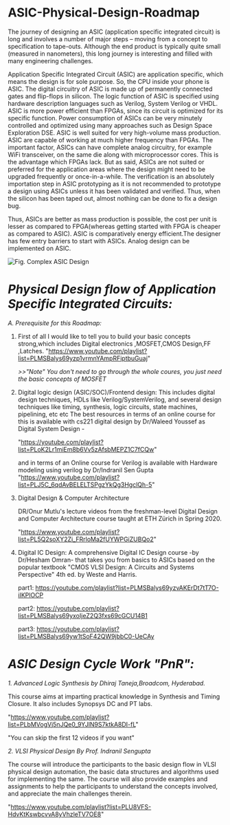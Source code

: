 # ASIC-Physical-Design-Roadmap
The journey of designing an ASIC (application specific integrated circuit) is long and involves a number of major steps – moving from a concept to specification to tape-outs. Although the end product is typically quite small (measured in nanometers), this long journey is interesting and filled with many engineering challenges.


Application Specific Integrated Circuit (ASIC) are application specific, which means the design is for sole purpose. So, the CPU inside your phone is ASIC. The digital circuitry of ASIC is made up of permanently connected gates and flip-flops in silicon. The logic function of ASIC is specified using hardware description languages such as Verilog, System Verilog or VHDL. ASIC is more power efficient than FPGAs, since its circuit is optimized for its specific function. Power consumption of ASICs can be very minutely controlled and optimized using many approaches such as Design Space Exploration DSE. ASIC is well suited for very high-volume mass production. ASIC are capable of working at much higher frequency than FPGAs. The important factor, ASICs can have complete analog circuitry, for example WiFi transceiver, on the same die along with microprocessor cores. This is the advantage which FPGAs lack. But as said, ASICs are not suited or preferred for the application areas where the design might need to be upgraded frequently or once-in-a-while. The verification is an absolutely importation step in ASIC prototyping as it is not recommended to prototype a design using ASICs unless it has been validated and verified. Thus, when the silicon has been taped out, almost nothing can be done to fix a design bug.

Thus, ASICs are better as mass production is possible, the cost per unit is lesser as compared to FPGA(whereas getting started with FPGA is cheaper as compared to ASIC). ASIC is comparatively energy efficient.The designer has few entry barriers to start with ASICs. Analog design can be implemented on ASIC.

![Fig. Complex ASIC Design](https://github.com/abdelazeem201/ASIC-Physical-Design-Roadmap/blob/main/Figures/Fig.%20Complex%20ASIC%20Design.jpeg)

# *Physical Design flow of Application Specific Integrated Circuits:*

*A. Prerequisite for this Roadmap:*

1. First of all I would like to tell you to build your basic concepts strong,which includes Digital electronics ,MOSFET,CMOS Design,FF ,Latches.
"https://www.youtube.com/playlist?list=PLMSBalys69yzp1vrmnYAmpRFiptbuGuaj" 
 
   *>>"Note" You don't need to go through the whole coures, you just need the basic concepts of MOSFET* 

2. Digital logic design (ASIC/SOC)/Frontend design: This includes digital design techniques, HDLs like Verilog/SystemVerilog, and several design techniques like timing, synthesis, logic circuits, state machines, pipelining, etc etc
The best resources in terms of an online course for this is available with cs221 digital design by Dr/Waleed Youssef as Digital System Design - 
   
   "https://youtube.com/playlist?list=PLoK2Lr1miEm8b6Vv5zAfsbMEPZ1C7fCQw"

   and in terms of an Online course for Verilog is available with Hardware modeling using verilog by Dr/Indranil Sen Gupta
   "https://www.youtube.com/playlist?list=PLJ5C_6qdAvBELELTSPgzYkQg3HgclQh-5"

3. Digital Design & Computer Architecture
   
   DR/Onur Mutlu's lecture videos from the freshman-level Digital Design and Computer Architecture course taught at ETH Zürich in Spring 2020.
   
   "https://www.youtube.com/playlist?list=PL5Q2soXY2Zi_FRrloMa2fUYWPGiZUBQo2"

4. Digital IC Design: A comprehensive Digital IC Design course -by Dr/Hesham Omran- that takes you from basics to ASICs based on the popular textbook "CMOS VLSI Design: A Circuits and Systems Perspective" 4th ed. by Weste and Harris.

   part1: https://youtube.com/playlist?list=PLMSBalys69yzvAKErDt7tT7O-iIKPlOCP

   part2: https://youtube.com/playlist?list=PLMSBalys69yxoIjeZ2Q3fxs69cGCU14B1

   part3: https://youtube.com/playlist?list=PLMSBalys69yw1tSoF42QW9jbbC0-UeCAy

# *ASIC Design Cycle Work "PnR":*

  *1. Advanced Logic Synthesis by Dhiraj Taneja,Broadcom, Hyderabad.*
   
   This course aims at imparting practical knowledge in Synthesis and Timing Closure. It also includes Synopsys DC and PT labs. 

   "https://www.youtube.com/playlist?list=PLbMVogVj5nJQe0_9YJlN9S7ktkA8DI-fL"
  
   "You can skip the first 12 videos if you want" 

  *2. VLSI Physical Design By Prof. Indranil Sengupta*
   
   The course will introduce the participants to the basic design flow in VLSI physical design automation, the basic data structures and algorithms used for implementing the        same. The course will also provide examples and assignments to help the participants to understand the concepts involved, and appreciate the main challenges therein. 

   "https://www.youtube.com/playlist?list=PLU8VFS-HdvKtKswbcvvA8yVhzleTV7OE8"
